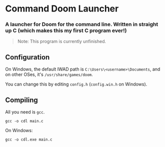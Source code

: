 # Command Doom Launcher
### A launcher for Doom for the command line. Written in straight up C (which makes this my first C program ever!)

> Note: This program is currently unfinished.

## Configuration
On Windows, the default IWAD path is `C:\Users\<username>\Documents`, and on other OSes, it's `/usr/share/games/doom`.

You can change this by editing `config.h` (`config.win.h` on Windows).

## Compiling

All you need is `gcc`.
```
gcc -o cdl main.c
```
On Windows:
```
gcc -o cdl.exe main.c
```
